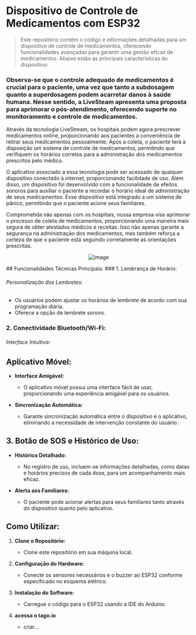 # Dispositivo de Controle de Medicamentos com ESP32

 > Este repositório contém o código e informações detalhadas para um dispositivo de controle de medicamentos, oferecendo funcionalidades avançadas para garantir uma gestão eficaz de medicamentos. Abaixo estão as principais características do dispositivo:

### Observa-se que o controle adequado de medicamentos é crucial para o paciente, uma vez que tanto a subdosagem quanto a superdosagem podem acarretar danos à saúde humana. Nesse sentido, a LiveSteam apresenta uma proposta para aprimorar o pós-atendimento, oferecendo suporte no monitoramento e controle de medicamentos.

Através da tecnologia LiveStream, os hospitais podem agora prescrever medicamentos online, proporcionando aos pacientes a conveniência de retirar seus medicamentos pessoalmente. Após a coleta, o paciente terá à disposição um sistema de controle de medicamentos, permitindo que verifiquem os horários corretos para a administração dos medicamentos prescritos pelo médico.

O aplicativo associado a essa tecnologia pode ser acessado de qualquer dispositivo conectado à internet, proporcionando facilidade de uso. Além disso, um dispositivo foi desenvolvido com a funcionalidade de efeitos sonoros para auxiliar o paciente a recordar o horário ideal de administração de seus medicamentos. Esse dispositivo está integrado a um sistema de pânico, permitindo que o paciente acione seus familiares.

Comprometida não apenas com os hospitais, nossa empresa visa aprimorar o processo de coleta de medicamentos, proporcionando uma maneira mais segura de obter atestados médicos e receitas. Isso não apenas garante a segurança na administração dos medicamentos, mas também reforça a certeza de que o paciente está seguindo corretamente as orientações prescritas.

<div align="center">

![image](https://github.com/GuilhermeSSantos2004/Edge-Computing/assets/107642647/f9db7846-2fcd-4725-a6c8-56abb277d7d7)

</div>
## Funcionalidades Técnicas Principais:
### 1. Lembrança de Horário:
  
  ###### Personalização dos Lembretes:

- Os usuários podem ajustar os horários de lembrete de acordo com sua programação diária.
- Oferece a opção de lembrete sonoro.


### 2. Conectividade Bluetooth/Wi-Fi:
  ###### Interface Intuitiva:

## Aplicativo Móvel:

- **Interface Amigável:**
  - O aplicativo móvel possui uma interface fácil de usar, proporcionando uma experiência amigável para os usuários.

- **Sincronização Automática:**
  - Garante sincronização automática entre o dispositivo e o aplicativo, eliminando a necessidade de intervenção constante do usuário. 

## 3. Botão de SOS e Histórico de Uso:

- **Histórico Detalhado:**
  - No registro de uso, incluem-se informações detalhadas, como datas e horários precisos de cada dose, para um acompanhamento mais eficaz.

- **Alerta aos Familiares:**
  - O paciente pode acionar alertas para seus familiares tanto através do dispositivo quanto pelo aplicativo.

 ## Como Utilizar:

1. **Clone o Repositório:**
   - Clone este repositório em sua máquina local.

2. **Configuração do Hardware:**
   - Conecte os sensores necessários e o buzzer ao ESP32 conforme especificado no esquema elétrico.

3. **Instalação do Software:**
   - Carregue o código para o ESP32 usando a IDE do Arduino.
  
3. **acessa o tago.io**
   - criar...
  
